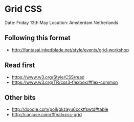 # Grid CSS

Date: Friday 13th May
Location: Amsterdam Netherlands

## Following this format
- http://fantasai.inkedblade.net/style/events/grid-workshop

## Read first
- https://www.w3.org/Style/CSS/read
- https://www.w3.org/TR/css3-flexbox/#flex-common

## Other bits
- http://doodle.com/poll/gkzayu6ccktfswtd#table
- http://caniuse.com/#feat=css-grid
